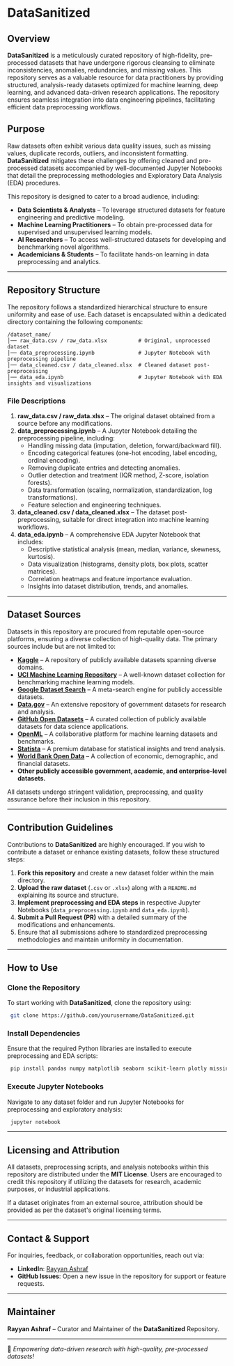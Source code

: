 # DataSanitized

## Overview
**DataSanitized** is a meticulously curated repository of high-fidelity, pre-processed datasets that have undergone rigorous cleansing to eliminate inconsistencies, anomalies, redundancies, and missing values. This repository serves as a valuable resource for data practitioners by providing structured, analysis-ready datasets optimized for machine learning, deep learning, and advanced data-driven research applications. The repository ensures seamless integration into data engineering pipelines, facilitating efficient data preprocessing workflows.

## Purpose
Raw datasets often exhibit various data quality issues, such as missing values, duplicate records, outliers, and inconsistent formatting. **DataSanitized** mitigates these challenges by offering cleaned and pre-processed datasets accompanied by well-documented Jupyter Notebooks that detail the preprocessing methodologies and Exploratory Data Analysis (EDA) procedures.

This repository is designed to cater to a broad audience, including:
- **Data Scientists & Analysts** – To leverage structured datasets for feature engineering and predictive modeling.
- **Machine Learning Practitioners** – To obtain pre-processed data for supervised and unsupervised learning models.
- **AI Researchers** – To access well-structured datasets for developing and benchmarking novel algorithms.
- **Academicians & Students** – To facilitate hands-on learning in data preprocessing and analytics.

---

## Repository Structure
The repository follows a standardized hierarchical structure to ensure uniformity and ease of use. Each dataset is encapsulated within a dedicated directory containing the following components:

```
/dataset_name/
│── raw_data.csv / raw_data.xlsx          # Original, unprocessed dataset
│── data_preprocessing.ipynb              # Jupyter Notebook with preprocessing pipeline
│── data_cleaned.csv / data_cleaned.xlsx  # Cleaned dataset post-preprocessing
│── data_eda.ipynb                        # Jupyter Notebook with EDA insights and visualizations
```

### File Descriptions
1. **raw_data.csv / raw_data.xlsx** – The original dataset obtained from a source before any modifications.
2. **data_preprocessing.ipynb** – A Jupyter Notebook detailing the preprocessing pipeline, including:
   - Handling missing data (imputation, deletion, forward/backward fill).
   - Encoding categorical features (one-hot encoding, label encoding, ordinal encoding).
   - Removing duplicate entries and detecting anomalies.
   - Outlier detection and treatment (IQR method, Z-score, isolation forests).
   - Data transformation (scaling, normalization, standardization, log transformations).
   - Feature selection and engineering techniques.
3. **data_cleaned.csv / data_cleaned.xlsx** – The dataset post-preprocessing, suitable for direct integration into machine learning workflows.
4. **data_eda.ipynb** – A comprehensive EDA Jupyter Notebook that includes:
   - Descriptive statistical analysis (mean, median, variance, skewness, kurtosis).
   - Data visualization (histograms, density plots, box plots, scatter matrices).
   - Correlation heatmaps and feature importance evaluation.
   - Insights into dataset distribution, trends, and anomalies.

---

## Dataset Sources
Datasets in this repository are procured from reputable open-source platforms, ensuring a diverse collection of high-quality data. The primary sources include but are not limited to:
- **[Kaggle](https://www.kaggle.com/)** – A repository of publicly available datasets spanning diverse domains.
- **[UCI Machine Learning Repository](https://archive.ics.uci.edu/ml/index.php)** – A well-known dataset collection for benchmarking machine learning models.
- **[Google Dataset Search](https://datasetsearch.research.google.com/)** – A meta-search engine for publicly accessible datasets.
- **[Data.gov](https://www.data.gov/)** – An extensive repository of government datasets for research and analysis.
- **[GitHub Open Datasets](https://github.com/awesomedata/awesome-public-datasets)** – A curated collection of publicly available datasets for data science applications.
- **[OpenML](https://www.openml.org/)** – A collaborative platform for machine learning datasets and benchmarks.
- **[Statista](https://www.statista.com/)** – A premium database for statistical insights and trend analysis.
- **[World Bank Open Data](https://data.worldbank.org/)** – A collection of economic, demographic, and financial datasets.
- **Other publicly accessible government, academic, and enterprise-level datasets.**

All datasets undergo stringent validation, preprocessing, and quality assurance before their inclusion in this repository.

---

## Contribution Guidelines
Contributions to **DataSanitized** are highly encouraged. If you wish to contribute a dataset or enhance existing datasets, follow these structured steps:

1. **Fork this repository** and create a new dataset folder within the main directory.
2. **Upload the raw dataset** (`.csv` or `.xlsx`) along with a `README.md` explaining its source and structure.
3. **Implement preprocessing and EDA steps** in respective Jupyter Notebooks (`data_preprocessing.ipynb` and `data_eda.ipynb`).
4. **Submit a Pull Request (PR)** with a detailed summary of the modifications and enhancements.
5. Ensure that all submissions adhere to standardized preprocessing methodologies and maintain uniformity in documentation.

---

## How to Use
### Clone the Repository
To start working with **DataSanitized**, clone the repository using:
```sh
 git clone https://github.com/yourusername/DataSanitized.git
```

### Install Dependencies
Ensure that the required Python libraries are installed to execute preprocessing and EDA scripts:
```sh
 pip install pandas numpy matplotlib seaborn scikit-learn plotly missingno
```

### Execute Jupyter Notebooks
Navigate to any dataset folder and run Jupyter Notebooks for preprocessing and exploratory analysis:
```sh
 jupyter notebook
```

---

## Licensing and Attribution
All datasets, preprocessing scripts, and analysis notebooks within this repository are distributed under the **MIT License**. Users are encouraged to credit this repository if utilizing the datasets for research, academic purposes, or industrial applications.

If a dataset originates from an external source, attribution should be provided as per the dataset's original licensing terms.

---

## Contact & Support
For inquiries, feedback, or collaboration opportunities, reach out via:
- **LinkedIn**: [Rayyan Ashraf](https://www.linkedin.com/in/rayyanashraf/)
- **GitHub Issues**: Open a new issue in the repository for support or feature requests.

---

## Maintainer
**Rayyan Ashraf** – Curator and Maintainer of the **DataSanitized** Repository.

---

📌 *Empowering data-driven research with high-quality, pre-processed datasets!*
